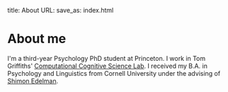 title: About
URL: 
save_as: index.html

# About me

I'm a third-year Psychology PhD student at Princeton. I work in Tom Griffiths' [Computational Cognitive Science Lab](http://cocosci.princeton.edu). I received my B.A. in Psychology and Linguistics from Cornell University under the advising of [Shimon Edelman](http://kybele.psych.cornell.edu/~edelman/).

<!-- ### Research Statement
How do people make decisions

My research attempt to answer this question from the perspective of [resource-rational analysis](https://cocosci.princeton.edu/tom/papers/RationalUseOfCognitiveResources.pdf). Under this approach we identify optimal reasoning strategies 

Intelligent agents must continually respond to and learn from their environment. Mathematical models from Bayesian statistics and reinforcement learning can provide optimal solutions to these problems; but they are often intractable to compute. How do humans find good approximations to these optimal solutions using limited computational resources? In particular, how do they balance the competing goals of learning, deciding, and conserving resources? I aim to study this question with game-based empirical experiments and computational models inspired by machine learning algorithms. -->